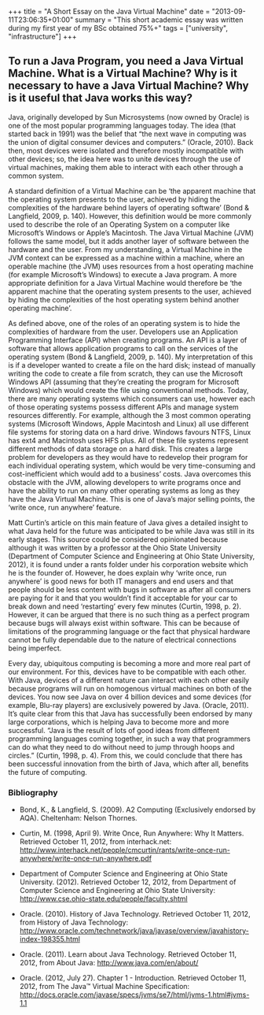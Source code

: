 +++
title = "A Short Essay on the Java Virtual Machine"
date = "2013-09-11T23:06:35+01:00"
summary = "This short academic essay was written during my first year of my BSc obtained 75%+"
tags = ["university", "infrastructure"]
+++

## To run a Java Program, you need a Java Virtual Machine. What is a Virtual Machine? Why is it necessary to have a Java Virtual Machine? Why is it useful that Java works this way?

Java, originally developed by Sun Microsystems (now owned by Oracle) is one of the most popular programming languages today. The idea (that started back in 1991) was the belief that “the next wave in computing was the union of digital consumer devices and computers.” (Oracle, 2010). Back then, most devices were isolated and therefore mostly incompatible with other devices; so, the idea here was to unite devices through the use of virtual machines, making them able to interact with each other through a common system.

A standard definition of a Virtual Machine can be ‘the apparent machine that the operating system presents to the user, achieved by hiding the complexities of the hardware behind layers of operating software’ (Bond & Langfield, 2009, p. 140). However, this definition would be more commonly used to describe the role of an Operating System on a computer like Microsoft’s Windows or Apple’s Macintosh. The Java Virtual Machine (JVM) follows the same model, but it adds another layer of software between the hardware and the user. From my understanding, a Virtual Machine in the JVM context can be expressed as a machine within a machine, where an operable machine (the JVM) uses resources from a host operating machine (for example Microsoft’s Windows) to execute a Java program. A more appropriate definition for a Java Virtual Machine would therefore be ‘the apparent machine that the operating system presents to the user, achieved by hiding the complexities of the host operating system behind another operating machine’.

As defined above, one of the roles of an operating system is to hide the complexities of hardware from the user. Developers use an Application Programming Interface (API) when creating programs. An API is a layer of software that allows application programs to call on the services of the operating system (Bond & Langfield, 2009, p. 140). My interpretation of this is if a developer wanted to create a file on the hard disk; instead of manually writing the code to create a file from scratch, they can use the Microsoft Windows API (assuming that they’re creating the program for Microsoft Windows) which would create the file using conventional methods. Today, there are many operating systems which consumers can use, however each of those operating systems possess different APIs and manage system resources differently. For example, although the 3 most common operating systems (Microsoft Windows, Apple Macintosh and Linux) all use different file systems for storing data on a hard drive. Windows favours NTFS, Linux has ext4 and Macintosh uses HFS plus. All of these file systems represent different methods of data storage on a hard disk. This creates a large problem for developers as they would have to redevelop their program for each individual operating system, which would be very time-consuming and cost-inefficient which would add to a business’ costs. Java overcomes this obstacle with the JVM, allowing developers to write programs once and have the ability to run on many other operating systems as long as they have the Java Virtual Machine. This is one of Java’s major selling points, the ‘write once, run anywhere’ feature.

Matt Curtin’s article on this main feature of Java gives a detailed insight to what Java held for the future was anticipated to be while Java was still in its early stages. This source could be considered opinionated because although it was written by a professor at the Ohio State University (Department of Computer Science and Engineering at Ohio State University, 2012), it is found under a rants folder under his corporation website which he is the founder of.  However, he does explain why ‘write once, run anywhere’ is good news for both IT managers and end users and that people should be less content with bugs in software as after all consumers are paying for it and that you wouldn’t find it acceptable for your car to break down and need ‘restarting’ every few minutes (Curtin, 1998, p. 2). However, it can be argued that there is no such thing as a perfect program because bugs will always exist within software. This can be because of limitations of the programming language or the fact that physical hardware cannot be fully dependable due to the nature of electrical connections being imperfect.

Every day, ubiquitous computing is becoming a more and more real part of our environment. For this, devices have to be compatible with each other. With Java, devices of a different nature can interact with each other easily because programs will run on homogenous virtual machines on both of the devices. You now see Java on over 4 billion devices and some devices (for example, Blu-ray players) are exclusively powered by Java. (Oracle, 2011). It’s quite clear from this that Java has successfully been endorsed by many large corporations, which is helping Java to become more and more successful. “Java is the result of lots of good ideas from different programming languages coming together, in such a way that programmers can do what they need to do without need to jump through hoops and circles.” (Curtin, 1998, p. 4). From this, we could conclude that there has been successful innovation from the birth of Java, which after all, benefits the future of computing.

### Bibliography
- Bond, K., & Langfield, S. (2009). A2 Computing (Exclusively endorsed by AQA). Cheltenham: Nelson Thornes.

- Curtin, M. (1998, April 9). Write Once, Run Anywhere: Why It Matters. Retrieved October 11, 2012, from interhack.net: <http://www.interhack.net/people/cmcurtin/rants/write-once-run-anywhere/write-once-run-anywhere.pdf>

- Department of Computer Science and Engineering at Ohio State University. (2012). Retrieved October 12, 2012, from Department of Computer Science and Engineering at Ohio State University: <http://www.cse.ohio-state.edu/people/faculty.shtml>

- Oracle. (2010). History of Java Technology. Retrieved October 11, 2012, from History of Java Technology: <http://www.oracle.com/technetwork/java/javase/overview/javahistory-index-198355.html>

- Oracle. (2011). Learn about Java Technology. Retrieved October 11, 2012, from About Java: <http://www.java.com/en/about/>

- Oracle. (2012, July 27). Chapter 1 - Introduction. Retrieved October 11, 2012, from The Java™ Virtual Machine Specification: <http://docs.oracle.com/javase/specs/jvms/se7/html/jvms-1.html#jvms-1.1>
